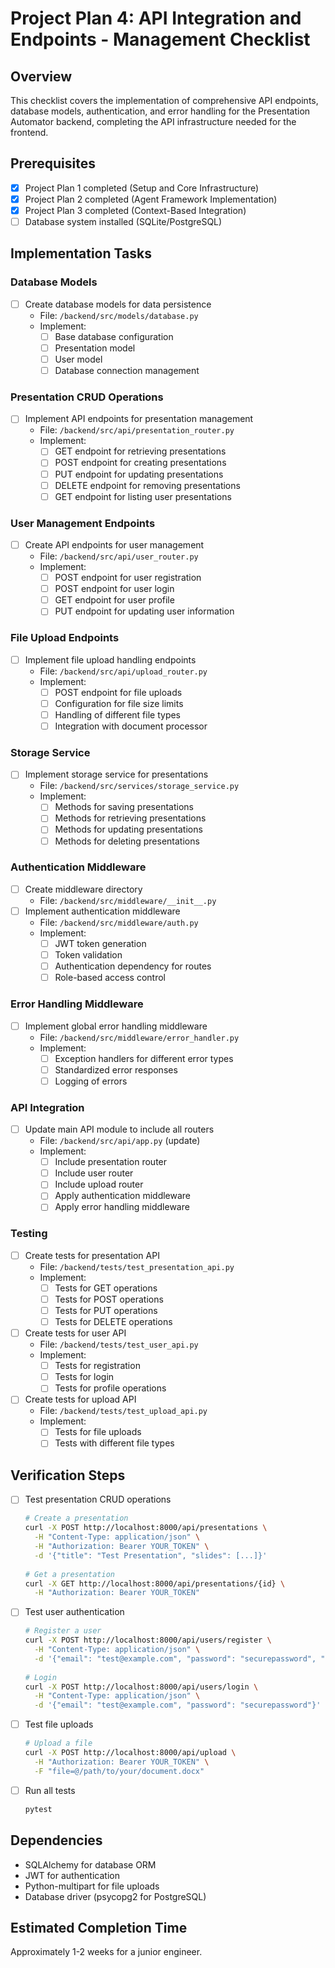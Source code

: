 # Project Plan 4: API Integration and Endpoints - Management Checklist

## Overview
This checklist covers the implementation of comprehensive API endpoints, database models, authentication, and error handling for the Presentation Automator backend, completing the API infrastructure needed for the frontend.

## Prerequisites
- [x] Project Plan 1 completed (Setup and Core Infrastructure)
- [x] Project Plan 2 completed (Agent Framework Implementation)
- [x] Project Plan 3 completed (Context-Based Integration)
- [ ] Database system installed (SQLite/PostgreSQL)

## Implementation Tasks

### Database Models
- [ ] Create database models for data persistence
  - File: `/backend/src/models/database.py`
  - Implement:
    - [ ] Base database configuration
    - [ ] Presentation model
    - [ ] User model
    - [ ] Database connection management

### Presentation CRUD Operations
- [ ] Implement API endpoints for presentation management
  - File: `/backend/src/api/presentation_router.py`
  - Implement:
    - [ ] GET endpoint for retrieving presentations
    - [ ] POST endpoint for creating presentations
    - [ ] PUT endpoint for updating presentations
    - [ ] DELETE endpoint for removing presentations
    - [ ] GET endpoint for listing user presentations

### User Management Endpoints
- [ ] Create API endpoints for user management
  - File: `/backend/src/api/user_router.py`
  - Implement:
    - [ ] POST endpoint for user registration
    - [ ] POST endpoint for user login
    - [ ] GET endpoint for user profile
    - [ ] PUT endpoint for updating user information

### File Upload Endpoints
- [ ] Implement file upload handling endpoints
  - File: `/backend/src/api/upload_router.py`
  - Implement:
    - [ ] POST endpoint for file uploads
    - [ ] Configuration for file size limits
    - [ ] Handling of different file types
    - [ ] Integration with document processor

### Storage Service
- [ ] Implement storage service for presentations
  - File: `/backend/src/services/storage_service.py`
  - Implement:
    - [ ] Methods for saving presentations
    - [ ] Methods for retrieving presentations
    - [ ] Methods for updating presentations
    - [ ] Methods for deleting presentations

### Authentication Middleware
- [ ] Create middleware directory
  - File: `/backend/src/middleware/__init__.py`
- [ ] Implement authentication middleware
  - File: `/backend/src/middleware/auth.py`
  - Implement:
    - [ ] JWT token generation
    - [ ] Token validation
    - [ ] Authentication dependency for routes
    - [ ] Role-based access control

### Error Handling Middleware
- [ ] Implement global error handling middleware
  - File: `/backend/src/middleware/error_handler.py`
  - Implement:
    - [ ] Exception handlers for different error types
    - [ ] Standardized error responses
    - [ ] Logging of errors

### API Integration
- [ ] Update main API module to include all routers
  - File: `/backend/src/api/app.py` (update)
  - Implement:
    - [ ] Include presentation router
    - [ ] Include user router
    - [ ] Include upload router
    - [ ] Apply authentication middleware
    - [ ] Apply error handling middleware

### Testing
- [ ] Create tests for presentation API
  - File: `/backend/tests/test_presentation_api.py`
  - Implement:
    - [ ] Tests for GET operations
    - [ ] Tests for POST operations
    - [ ] Tests for PUT operations
    - [ ] Tests for DELETE operations
- [ ] Create tests for user API
  - File: `/backend/tests/test_user_api.py`
  - Implement:
    - [ ] Tests for registration
    - [ ] Tests for login
    - [ ] Tests for profile operations
- [ ] Create tests for upload API
  - File: `/backend/tests/test_upload_api.py`
  - Implement:
    - [ ] Tests for file uploads
    - [ ] Tests with different file types

## Verification Steps
- [ ] Test presentation CRUD operations
  ```bash
  # Create a presentation
  curl -X POST http://localhost:8000/api/presentations \
    -H "Content-Type: application/json" \
    -H "Authorization: Bearer YOUR_TOKEN" \
    -d '{"title": "Test Presentation", "slides": [...]}'
    
  # Get a presentation
  curl -X GET http://localhost:8000/api/presentations/{id} \
    -H "Authorization: Bearer YOUR_TOKEN"
  ```
- [ ] Test user authentication
  ```bash
  # Register a user
  curl -X POST http://localhost:8000/api/users/register \
    -H "Content-Type: application/json" \
    -d '{"email": "test@example.com", "password": "securepassword", "name": "Test User"}'
    
  # Login
  curl -X POST http://localhost:8000/api/users/login \
    -H "Content-Type: application/json" \
    -d '{"email": "test@example.com", "password": "securepassword"}'
  ```
- [ ] Test file uploads
  ```bash
  # Upload a file
  curl -X POST http://localhost:8000/api/upload \
    -H "Authorization: Bearer YOUR_TOKEN" \
    -F "file=@/path/to/your/document.docx"
  ```
- [ ] Run all tests
  ```bash
  pytest
  ```

## Dependencies
- SQLAlchemy for database ORM
- JWT for authentication
- Python-multipart for file uploads
- Database driver (psycopg2 for PostgreSQL)

## Estimated Completion Time
Approximately 1-2 weeks for a junior engineer. 